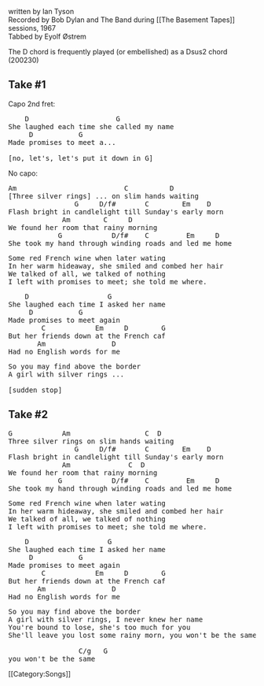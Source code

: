 written by Ian Tyson<br>
Recorded by Bob Dylan and The Band during [[The Basement Tapes]]
sessions, 1967<br>
Tabbed by Eyolf Østrem

The D chord is frequently played (or embellished) as a Dsus2 chord (200230)

<h2 class="songversion">Take #1</h2>

Capo 2nd fret:

<pre class="refrain">
    D                     G
She laughed each time she called my name
     D           G
Made promises to meet a...

[no, let's, let's put it down in G]
</pre>

No capo:

<pre class="bridge">
Am                          C          D
[Three silver rings] ... on slim hands waiting
                G     D/f#       C        Em    D
Flash bright in candlelight till Sunday's early morn
             Am        C     D
We found her room that rainy morning
            G            D/f#    C         Em     D
She took my hand through winding roads and led me home
</pre>

<pre class="verse">
Some red French wine when later wating
In her warm hideaway, she smiled and combed her hair
We talked of all, we talked of nothing
I left with promises to meet; she told me where.
</pre>

<pre class="bridge">
    D                   G
She laughed each time I asked her name
     D           G
Made promises to meet again
        C            Em     D        G
But her friends down at the French caf
       Am                D
Had no English words for me
</pre>

<pre class="verse">
So you may find above the border
A girl with silver rings ...

[sudden stop]
</pre>

<h2 class="songversion">Take #2</h2>
<pre class="verse">
G            Am                  C  D
Three silver rings on slim hands waiting
                G     D/f#       C        Em    D
Flash bright in candlelight till Sunday's early morn
             Am              C  D
We found her room that rainy morning
            G            D/f#    C         Em     D
She took my hand through winding roads and led me home
</pre>

<pre class="verse">
Some red French wine when later wating
In her warm hideaway, she smiled and combed her hair
We talked of all, we talked of nothing
I left with promises to meet; she told me where.
</pre>

<pre class="bridge">
    D                   G
She laughed each time I asked her name
     D           G
Made promises to meet again
        C            Em     D        G
But her friends down at the French caf
       Am                D
Had no English words for me
</pre>

<pre class="verse">
So you may find above the border
A girl with silver rings, I never knew her name
You're bound to lose, she's too much for you
She'll leave you lost some rainy morn, you won't be the same

                 C/g   G
you won't be the same
</pre>

[[Category:Songs]]